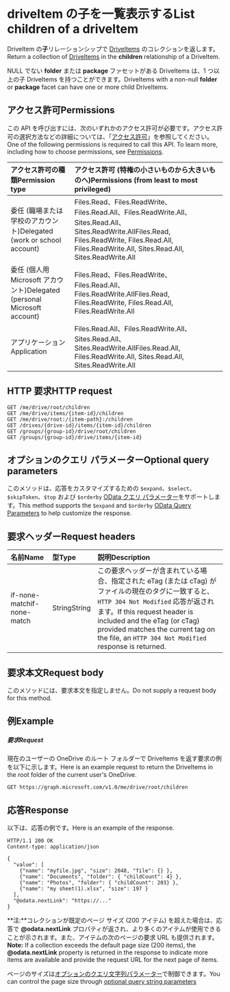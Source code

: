 # <a name="list-children-of-a-driveitem"></a><span data-ttu-id="cddce-101">driveItem の子を一覧表示する</span><span class="sxs-lookup"><span data-stu-id="cddce-101">List children of a driveItem</span></span>

<span data-ttu-id="cddce-102">DriveItem の**子**リレーションシップで [DriveItems](../resources/driveitem.md) のコレクションを返します。</span><span class="sxs-lookup"><span data-stu-id="cddce-102">Return a collection of [DriveItems](../resources/driveitem.md) in the **children** relationship of a DriveItem.</span></span>

<span data-ttu-id="cddce-103">NULL でない **folder** または **package** ファセットがある DriveItems は、1 つ以上の子 DriveItems を持つことができます。</span><span class="sxs-lookup"><span data-stu-id="cddce-103">DriveItems with a non-null **folder** or **package** facet can have one or more child DriveItems.</span></span>


## <a name="permissions"></a><span data-ttu-id="cddce-104">アクセス許可</span><span class="sxs-lookup"><span data-stu-id="cddce-104">Permissions</span></span>
<span data-ttu-id="cddce-p101">この API を呼び出すには、次のいずれかのアクセス許可が必要です。アクセス許可の選択方法などの詳細については、「[アクセス許可](../../../concepts/permissions_reference.md)」を参照してください。</span><span class="sxs-lookup"><span data-stu-id="cddce-p101">One of the following permissions is required to call this API. To learn more, including how to choose permissions, see [Permissions](../../../concepts/permissions_reference.md).</span></span>

|<span data-ttu-id="cddce-107">アクセス許可の種類</span><span class="sxs-lookup"><span data-stu-id="cddce-107">Permission type</span></span>      | <span data-ttu-id="cddce-108">アクセス許可 (特権の小さいものから大きいものへ)</span><span class="sxs-lookup"><span data-stu-id="cddce-108">Permissions (from least to most privileged)</span></span>              |
|:--------------------|:---------------------------------------------------------|
|<span data-ttu-id="cddce-109">委任 (職場または学校のアカウント)</span><span class="sxs-lookup"><span data-stu-id="cddce-109">Delegated (work or school account)</span></span> | <span data-ttu-id="cddce-110">Files.Read、Files.ReadWrite、Files.Read.All、Files.ReadWrite.All、Sites.Read.All、Sites.ReadWrite.All</span><span class="sxs-lookup"><span data-stu-id="cddce-110">Files.Read, Files.ReadWrite, Files.Read.All, Files.ReadWrite.All, Sites.Read.All, Sites.ReadWrite.All</span></span>    |
|<span data-ttu-id="cddce-111">委任 (個人用 Microsoft アカウント)</span><span class="sxs-lookup"><span data-stu-id="cddce-111">Delegated (personal Microsoft account)</span></span> | <span data-ttu-id="cddce-112">Files.Read、Files.ReadWrite、Files.Read.All、Files.ReadWrite.All</span><span class="sxs-lookup"><span data-stu-id="cddce-112">Files.Read, Files.ReadWrite, Files.Read.All, Files.ReadWrite.All</span></span>    |
|<span data-ttu-id="cddce-113">アプリケーション</span><span class="sxs-lookup"><span data-stu-id="cddce-113">Application</span></span> | <span data-ttu-id="cddce-114">Files.Read.All、Files.ReadWrite.All、Sites.Read.All、Sites.ReadWrite.All</span><span class="sxs-lookup"><span data-stu-id="cddce-114">Files.Read.All, Files.ReadWrite.All, Sites.Read.All, Sites.ReadWrite.All</span></span> |

## <a name="http-request"></a><span data-ttu-id="cddce-115">HTTP 要求</span><span class="sxs-lookup"><span data-stu-id="cddce-115">HTTP request</span></span>
```http
GET /me/drive/root/children
GET /me/drive/items/{item-id}/children
GET /me/drive/root:/{item-path}:/children
GET /drives/{drive-id}/items/{item-id}/children
GET /groups/{group-id}/drive/root/children
GET /groups/{group-id}/drive/items/{item-id}
```

## <a name="optional-query-parameters"></a><span data-ttu-id="cddce-116">オプションのクエリ パラメーター</span><span class="sxs-lookup"><span data-stu-id="cddce-116">Optional query parameters</span></span>
<span data-ttu-id="cddce-117">このメソッドは、応答をカスタマイズするための `$expand`、`$select`、`$skipToken`、`$top` および `$orderby` [OData クエリ パラメーター](../../../concepts/query_parameters.md)をサポートします。</span><span class="sxs-lookup"><span data-stu-id="cddce-117">This method supports the `$expand` and `$orderby` [OData Query Parameters](../../../concepts/query_parameters.md) to help customize the response.</span></span>

## <a name="request-headers"></a><span data-ttu-id="cddce-118">要求ヘッダー</span><span class="sxs-lookup"><span data-stu-id="cddce-118">Request headers</span></span>

| <span data-ttu-id="cddce-119">名前</span><span class="sxs-lookup"><span data-stu-id="cddce-119">Name</span></span>          | <span data-ttu-id="cddce-120">型</span><span class="sxs-lookup"><span data-stu-id="cddce-120">Type</span></span>   | <span data-ttu-id="cddce-121">説明</span><span class="sxs-lookup"><span data-stu-id="cddce-121">Description</span></span>                                                                                                                                              |
|:--------------|:-------|:---------------------------------------------------------------------------------------------------------------------------------------------------------|
| <span data-ttu-id="cddce-122">if-none-match</span><span class="sxs-lookup"><span data-stu-id="cddce-122">if-none-match</span></span> | <span data-ttu-id="cddce-123">String</span><span class="sxs-lookup"><span data-stu-id="cddce-123">String</span></span> | <span data-ttu-id="cddce-124">この要求ヘッダーが含まれている場合、指定された eTag (または cTag) がファイルの現在のタグに一致すると、`HTTP 304 Not Modified` 応答が返されます。</span><span class="sxs-lookup"><span data-stu-id="cddce-124">If this request header is included and the eTag (or cTag) provided matches the current tag on the file, an `HTTP 304 Not Modified` response is returned.</span></span> |

## <a name="request-body"></a><span data-ttu-id="cddce-125">要求本文</span><span class="sxs-lookup"><span data-stu-id="cddce-125">Request body</span></span>
<span data-ttu-id="cddce-126">このメソッドには、要求本文を指定しません。</span><span class="sxs-lookup"><span data-stu-id="cddce-126">Do not supply a request body for this method.</span></span>

## <a name="example"></a><span data-ttu-id="cddce-127">例</span><span class="sxs-lookup"><span data-stu-id="cddce-127">Example</span></span>

##### <a name="request"></a><span data-ttu-id="cddce-128">要求</span><span class="sxs-lookup"><span data-stu-id="cddce-128">Request</span></span>
<span data-ttu-id="cddce-129">現在のユーザーの OneDrive のルート フォルダーで DriveItems を返す要求の例を以下に示します。</span><span class="sxs-lookup"><span data-stu-id="cddce-129">Here is an example request to return the DriveItems in the root folder of the current user's OneDrive.</span></span>

<!-- {
  "blockType": "request",
  "name": "get_children"
}-->
```http
GET https://graph.microsoft.com/v1.0/me/drive/root/children
```

## <a name="response"></a><span data-ttu-id="cddce-130">応答</span><span class="sxs-lookup"><span data-stu-id="cddce-130">Response</span></span>

<span data-ttu-id="cddce-131">以下は、応答の例です。</span><span class="sxs-lookup"><span data-stu-id="cddce-131">Here is an example of the response.</span></span>
<!-- {
  "blockType": "response",
  "truncated": true,
  "@odata.type": "microsoft.graph.driveItem",
  "isCollection": true
} -->
```http
HTTP/1.1 200 OK
Content-type: application/json

{
  "value": [
    {"name": "myfile.jpg", "size": 2048, "file": {} },
    {"name": "Documents", "folder": { "childCount": 4} },
    {"name": "Photos", "folder": { "childCount": 203} },
    {"name": "my sheet(1).xlsx", "size": 197 }
  ],
  "@odata.nextLink": "https://..."
}
```

<span data-ttu-id="cddce-132">**注:**コレクションが既定のページ サイズ (200 アイテム) を超えた場合は、応答で **@odata.nextLink** プロパティが返され、より多くのアイテムが使用できることが示されます。また、アイテムの次のページの要求 URL も提供されます。</span><span class="sxs-lookup"><span data-stu-id="cddce-132">**Note:** If a collection exceeds the default page size (200 items), the **@odata.nextLink** property is returned in the response to indicate more items are available and provide the request URL for the next page of items.</span></span>

<span data-ttu-id="cddce-133">ページのサイズは[オプションのクエリ文字列パラメーター](http://developer.microsoft.com/en-us/graph/docs/overview/query_parameters)で制御できます。</span><span class="sxs-lookup"><span data-stu-id="cddce-133">You can control the page size through [optional query string parameters](http://developer.microsoft.com/en-us/graph/docs/overview/query_parameters)</span></span>

<!-- uuid: 8fcb5dbc-d5aa-4681-8e31-b001d5168d79
2015-10-25 14:57:30 UTC -->
<!-- {
  "type": "#page.annotation",
  "description": "List the children of an item.",
  "keywords": "list,children,collection",
  "section": "documentation",
  "tocPath": "OneDrive/DriveItem/List children"
} -->
